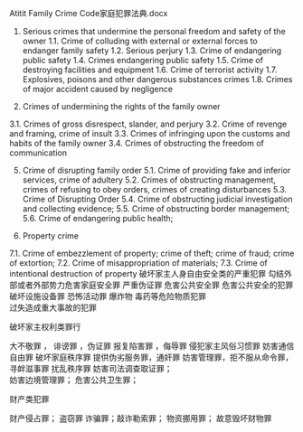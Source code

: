 Atitit Family Crime Code家庭犯罪法典.docx
 



1. Serious crimes that undermine the personal freedom and safety of the owner
1.1. Crime of colluding with external or external forces to endanger family safety
1.2. Serious perjury
1.3. Crime of endangering public safety
1.4. Crimes endangering public safety
1.5. Crime of destroying facilities and equipment
1.6. Crime of terrorist activity
1.7. Explosives, poisons and other dangerous substances crimes
1.8. Crimes of major accident caused by negligence

3. Crimes of undermining the rights of the family owner

3.1. Crimes of gross disrespect, slander, and perjury
3.2. Crime of revenge and framing, crime of insult
3.3. Crimes of infringing upon the customs and habits of the family owner
3.4. Crimes of obstructing the freedom of communication

5. Crime of disrupting family order
5.1. Crime of providing fake and inferior services, crime of adultery
5.2. Crimes of obstructing management, crimes of refusing to obey orders, crimes of creating disturbances
5.3. Crime of Disrupting Order
5.4. Crime of obstructing judicial investigation and collecting evidence;
5.5. Crime of obstructing border management;
5.6. Crime of endangering public health;

7. Property crime
 
 
7.1. Crime of embezzlement of property; crime of theft; crime of fraud; crime of extortion;
7.2. Crime of misappropriation of materials;
7.3. Crime of intentional destruction of property
破坏家主人身自由安全类的严重犯罪
勾结外部或者外部势力危害家庭安全罪
严重伪证罪
危害公共安全罪 
危害公共安全的犯罪
破坏设施设备罪
恐怖活动罪
爆炸物 毒药等危险物质犯罪	
过失造成重大事故的犯罪

 破坏家主权利类罪行

大不敬罪 ， 诽谤罪 ，伪证罪
 报复陷害罪 ，侮辱罪
 侵犯家主风俗习惯罪
 妨害通信自由罪
破坏家庭秩序罪
提供伪劣服务罪，通奸罪
妨害管理罪，拒不服从命令罪，寻衅滋事罪
扰乱秩序罪 
妨害司法调查取证罪；	 
妨害边境管理罪； 
  危害公共卫生罪；

 财产类犯罪
 
 
财产侵占罪； 盗窃罪 诈骗罪；敲诈勒索罪；
物资挪用罪；
故意毁坏财物罪 
